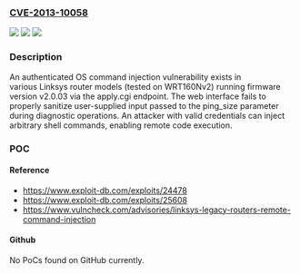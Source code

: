 ### [CVE-2013-10058](https://cve.mitre.org/cgi-bin/cvename.cgi?name=CVE-2013-10058)
![](https://img.shields.io/static/v1?label=Product&message=WRT160nv2&color=blue)
![](https://img.shields.io/static/v1?label=Version&message=2.0.03%20&color=brightgreen)
![](https://img.shields.io/static/v1?label=Vulnerability&message=CWE-78%20Improper%20Neutralization%20of%20Special%20Elements%20used%20in%20an%20OS%20Command%20('OS%20Command%20Injection')&color=brightgreen)

### Description

An authenticated OS command injection vulnerability exists in various Linksys router models (tested on WRT160Nv2) running firmware version v2.0.03 via the apply.cgi endpoint. The web interface fails to properly sanitize user-supplied input passed to the ping_size parameter during diagnostic operations. An attacker with valid credentials can inject arbitrary shell commands, enabling remote code execution.

### POC

#### Reference
- https://www.exploit-db.com/exploits/24478
- https://www.exploit-db.com/exploits/25608
- https://www.vulncheck.com/advisories/linksys-legacy-routers-remote-command-injection

#### Github
No PoCs found on GitHub currently.

